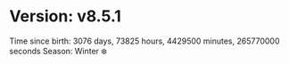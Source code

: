 # Version: v8.5.1
Time since birth: 3076 days, 73825 hours, 4429500 minutes, 265770000 seconds
Season: Winter ❄️
